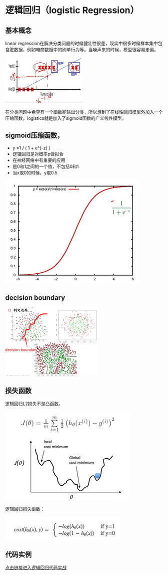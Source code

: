 # 逻辑回归（logistic Regression）

## 基本概念

linear regression在解决分类问题的时候健壮性很差，现实中很多时候样本集中包含脏数据，例如电商数据中的刷单行为等。当噪声来的时候，模型很容易走偏。

![](https://github.com/bobkentt/Learning-machine-from-scratch-pic/blob/master/alg_base/pic/201704311.jpg)

在分类问题中希望有一个函数能输出分类，所以想到了在线性回归模型外加入一个压缩函数，logistics就是加入了sigmoid函数的广义线性模型。

## sigmoid压缩函数，
* y =1  /  (  1 + e^(-z) )
* 逻辑回归是对概率p做拟合
* 在神经网络中有重要的应用
* 是0和1之间的一个值，不包括0和1
* 当x取0的时候，y取0.5

![](https://github.com/bobkentt/Learning-machine-from-scratch-pic/blob/master/alg_base/pic/201704312.jpg)

## decision boundary

![](https://github.com/bobkentt/Learning-machine-from-scratch-pic/blob/master/alg_base/pic/201704313.png)

## 损失函数
逻辑回归L2损失不是凸函数。

![](https://github.com/bobkentt/Learning-machine-from-scratch-pic/blob/master/alg_base/pic/201704314.jpg)

逻辑回归损失函数：

![](https://github.com/bobkentt/Learning-machine-from-scratch-pic/blob/master/alg_base/pic/QQ20170817-172826.png)

## 代码实例
[点击链接进入逻辑回归代码实战](https://github.com/bobkentt/Learning-machine-from-scratch-/blob/master/practice/logistic-regression-practice.md)
